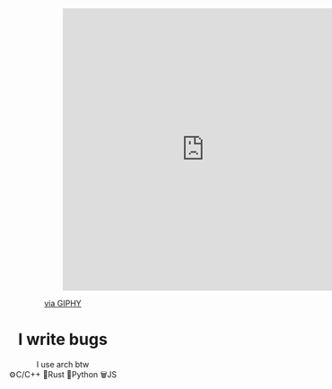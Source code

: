 <div align="center">
<!--   	<img src="/experiment/deployparrot.gif" alt="Hi" width="100" /> -->
	<div style="width:100%;height:0;padding-bottom:100%;position:relative;"><iframe src="https://giphy.com/embed/Dg4TxjYikCpiGd7tYs" width="100%" height="100%" style="position:absolute" frameBorder="0" class="giphy-embed" allowFullScreen></iframe></div><p><a href="https://giphy.com/gifs/raccoon-pedro-Dg4TxjYikCpiGd7tYs">via GIPHY</a></p>
	<h1>I write bugs</h1>
	<div>I use arch btw</div>  
	<div> ⚙️C/C++  🦀Rust  🐍Python  🗑️JS </div>
	<br />
	<br />
</div>

